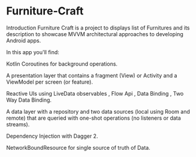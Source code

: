 # Furniture-Craft

Introduction
Furniture Craft is a project to displays list of Furnitures and its description to showcase MVVM architectural approaches to developing Android apps.


In this app you'll find:

Kotlin Coroutines for background operations.

A presentation layer that contains a fragment (View) or Activity and a ViewModel per screen (or feature).

Reactive UIs using LiveData observables , Flow Api , Data Binding , Two Way Data Binding.

A data layer with a repository and two data sources (local using Room and remote) that are queried with one-shot operations (no listeners or data streams).

Dependency Injection with Dagger 2.

NetworkBoundResource for single source of truth of Data.





